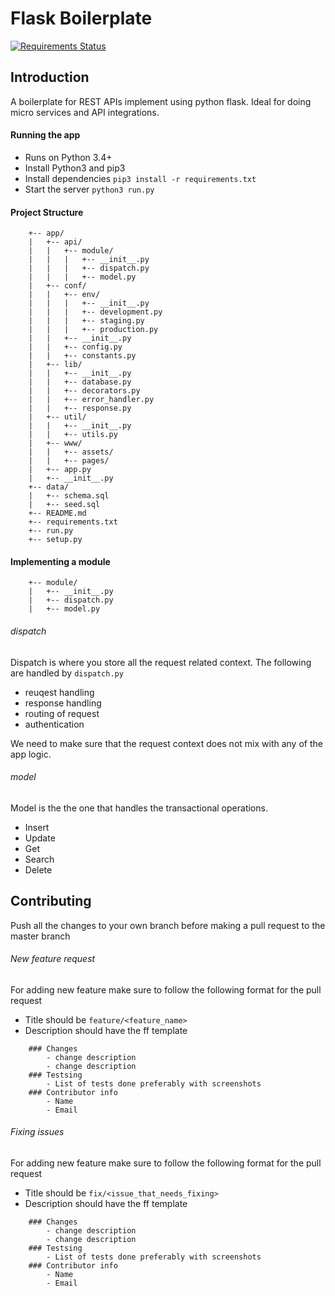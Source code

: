 Flask Boilerplate
=====


[![Requirements Status](https://requires.io/github/pprmint/flask_boilerplate/requirements.svg?branch=master)](https://requires.io/github/pprmint/flask_boilerplate/requirements/?branch=master)

Introduction
-----
A boilerplate for REST APIs implement using python flask. Ideal for doing micro services and API integrations.

#### Running the app
- Runs on Python 3.4+
- Install Python3 and pip3
- Install dependencies `pip3 install -r requirements.txt`
- Start the server `python3 run.py`

#### Project Structure
```
    +-- app/
    |   +-- api/
    |   |   +-- module/
    |   |   |   +-- __init__.py
    |   |   |   +-- dispatch.py
    |   |   |   +-- model.py
    |   +-- conf/
    |   |   +-- env/
    |   |   |   +-- __init__.py
    |   |   |   +-- development.py
    |   |   |   +-- staging.py
    |   |   |   +-- production.py
    |   |   +-- __init__.py
    |   |   +-- config.py
    |   |   +-- constants.py
    |   +-- lib/
    |   |   +-- __init__.py
    |   |   +-- database.py
    |   |   +-- decorators.py
    |   |   +-- error_handler.py
    |   |   +-- response.py
    |   +-- util/
    |   |   +-- __init__.py
    |   |   +-- utils.py
    |   +-- www/
    |   |   +-- assets/
    |   |   +-- pages/
    |   +-- app.py
    |   +-- __init__.py
    +-- data/
    |   +-- schema.sql
    |   +-- seed.sql
    +-- README.md
    +-- requirements.txt
    +-- run.py
    +-- setup.py
```


#### Implementing a module
```
    +-- module/
    |   +-- __init__.py
    |   +-- dispatch.py
    |   +-- model.py
```
###### dispatch
Dispatch is where you store all the request related context. The following are handled by `dispatch.py`
- reuqest handling
- response handling
- routing of request
- authentication

We need to make sure that the request context does not mix with any of the app logic.

###### model
Model is the the one that handles the transactional operations.
- Insert
- Update
- Get
- Search
- Delete

Contributing
-----
Push all the changes to your own branch before making a pull request to the master branch
###### New feature request
For adding new feature make sure to follow the following format for the pull request
- Title should be `feature/<feature_name>`
- Description should have the ff template
```
    ### Changes
        - change description
        - change description
    ### Testsing
        - List of tests done preferably with screenshots
    ### Contributor info
        - Name
        - Email
```

###### Fixing issues
For adding new feature make sure to follow the following format for the pull request
- Title should be `fix/<issue_that_needs_fixing>`
- Description should have the ff template
```
    ### Changes
        - change description
        - change description
    ### Testsing
        - List of tests done preferably with screenshots
    ### Contributor info
        - Name
        - Email
```
